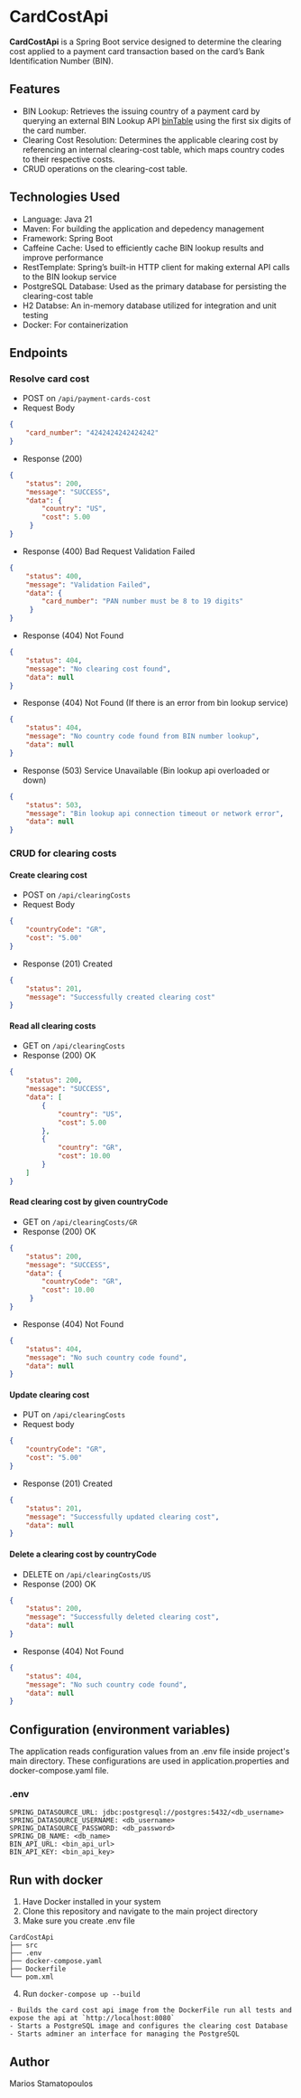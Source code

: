 # CardCostApi

**CardCostApi** is a Spring Boot service designed to determine the clearing cost applied to a payment card transaction based on the card’s Bank Identification Number (BIN).

 ## Features
 - BIN Lookup: Retrieves the issuing country of a payment card by querying an external BIN Lookup API [binTable](https://bintable.com/get-api) using the first six digits of the card number.
 - Clearing Cost Resolution: Determines the applicable clearing cost by referencing an internal clearing-cost table, which maps country codes to their respective costs.
 - CRUD operations on the clearing-cost table.
   
## Technologies Used
- Language: Java 21
- Maven: For building the application and depedency management
- Framework: Spring Boot
- Caffeine Cache: Used to efficiently cache BIN lookup results and improve performance
- RestTemplate: Spring’s built-in HTTP client for making external API calls to the BIN lookup service
- PostgreSQL Database: Used as the primary database for persisting the clearing-cost table
- H2 Databse: An in-memory database utilized for integration and unit testing
- Docker: For containerization

## Endpoints
### Resolve card cost
- POST on `/api/payment-cards-cost`
- Request Body
```json
{
    "card_number": "4242424242424242"
}
```
- Response (200)
```json
{
    "status": 200,
    "message": "SUCCESS",
    "data": {
        "country": "US",
        "cost": 5.00
     }
}
```
- Response (400) Bad Request Validation Failed
```json
{
    "status": 400,
    "message": "Validation Failed",
    "data": {
        "card_number": "PAN number must be 8 to 19 digits"
     }
}
```
- Response (404) Not Found
```json
{
    "status": 404,
    "message": "No clearing cost found",
    "data": null
}
```
- Response (404) Not Found (If there is an error from bin lookup service)
```json
{
    "status": 404,
    "message": "No country code found from BIN number lookup",
    "data": null
}
```
- Response (503) Service Unavailable (Bin lookup api overloaded or down)
```json
{
    "status": 503,
    "message": "Bin lookup api connection timeout or network error",
    "data": null
}
```

### CRUD for clearing costs
#### Create clearing cost
- POST on `/api/clearingCosts`
- Request Body
```json
{
    "countryCode": "GR",
    "cost": "5.00"
}
```
- Response (201) Created
```json
{
    "status": 201,
    "message": "Successfully created clearing cost"
}
```
#### Read all clearing costs
- GET on `/api/clearingCosts`
- Response (200) OK
```json
{
    "status": 200,
    "message": "SUCCESS",
    "data": [
        {
            "country": "US",
            "cost": 5.00
        },
        {
            "country": "GR",
            "cost": 10.00
        }
    ]
}
```
#### Read clearing cost by given countryCode
- GET on `/api/clearingCosts/GR`
- Response (200) OK
```json
{
    "status": 200,
    "message": "SUCCESS",
    "data": {
        "countryCode": "GR",
        "cost": 10.00
     }
}
```
- Response (404) Not Found
```json
{
    "status": 404,
    "message": "No such country code found",
    "data": null
}
```
#### Update clearing cost
- PUT on `/api/clearingCosts`
- Request body
```json
{
    "countryCode": "GR",
    "cost": "5.00"
}
```
- Response (201) Created
```json
{
    "status": 201,
    "message": "Successfully updated clearing cost",
    "data": null
}
```
#### Delete a clearing cost by countryCode
- DELETE on `/api/clearingCosts/US`
- Response (200) OK
```json
{
    "status": 200,
    "message": "Successfully deleted clearing cost",
    "data": null
}
```
- Response (404) Not Found
```json
{
    "status": 404,
    "message": "No such country code found",
    "data": null
}
```

## Configuration (environment variables)
The application reads configuration values from an .env file inside project's main directory.
These configurations are used in application.properties and docker-compose.yaml file.

### .env ###
```plaintext
SPRING_DATASOURCE_URL: jdbc:postgresql://postgres:5432/<db_username>
SPRING_DATASOURCE_USERNAME: <db_username>
SPRING_DATASOURCE_PASSWORD: <db_password>
SPRING_DB_NAME: <db_name>
BIN_API_URL: <bin_api_url>
BIN_API_KEY: <bin_api_key>
```
## Run with docker
1. Have Docker installed in your system
2. Clone this repository and navigate to the main project directory
3. Make sure you create .env file
```plaintext
CardCostApi
├── src
├── .env
├── docker-compose.yaml
├── Dockerfile
└── pom.xml
```
4. Run `docker-compose up --build`
```plaintext
- Builds the card cost api image from the DockerFile run all tests and expose the api at `http://localhost:8080`
- Starts a PostgreSQL image and configures the clearing cost Database
- Starts adminer an interface for managing the PostgreSQL
```
## Author
Marios Stamatopoulos

